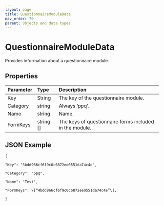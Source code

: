 ```yaml
---
layout: page
title: QuestionnaireModuleData
nav_order: 70
parent: Objects and data types
---
```


# QuestionnaireModuleData

Provides information about a questionnaire module.

## Properties

| Parameter | Type   | Description                                                 |
|:----------|:-------|:------------------------------------------------------------|
| Key | String | The key of the questionnaire module. |
| Category | string | Always ‘ppq’. |
| Name | string | Name. |
| FormKeys | string \[\] | The keys of questionnaire forms included in the module. |

## JSON Example

```
{

"Key": "3bdd966cf6f9c0c6872ee0551da74c4d",

"Category": "ppq",

"Name": "Test",

"FormKeys": \[“4bdd966cf6f9c0c6872ee0551da74c4e”\],

}
```
